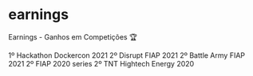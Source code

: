 # earnings
Earnings - Ganhos em Competições  🏆

1º Hackathon Dockercon 2021
2º Disrupt FIAP 2021 
2º Battle Army FIAP 2021
2º FIAP 2020 series
2º TNT Hightech Energy  2020
